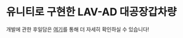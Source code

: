 # **유니티로 구현한 LAV-AD 대공장갑차량**

개발에 관한 후일담은 [여기](https://kiw6024.github.io/posts/LAV/)를 통해 더 자세히 확인하실 수 있습니다!